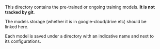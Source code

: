 This directory contains the pre-trained or ongoing training models. **It is not tracked by git.**

The models storage (whether it is in google-cloud/drive etc) should be linked here.

Each model is saved under a directory with an indicative name and next to its configurations.  


